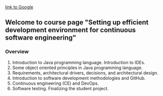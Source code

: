 [link to Google](https://www.google.com)

## Welcome to course page "Setting up efficient development environment for continuous software engineering"

### Overview

1. Introduction to Java programming language. Introduction to IDEs.
2. Some object oriented principles in Java programming language.
3. Requirements, architectural drivers, decisions, and architectural design.
4. Introduction to software development methodologies and GitHub.
5. Continuous engineering (CE) and DevOps.
6. Software testing. Finalizing the student project.
